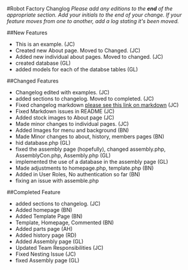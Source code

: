 #Robot Factory Changlog
_Please add any editions to the __end__ of the appropriate section. Add your initials to the end of your change._
_If your feature moves from one to another, add a log stating it's been moved._

##New Features
* This is an example. (JC)
* Created new About page. Moved to Changed. (JC)
* Added new individual about pages. Moved to changed. (JC)
* created database (GL)
* added models for each of the databse tables (GL)

##Changed Features
* Changelog edited with examples. (JC)
* added sections to changelog. Moved to completed. (JC)
* Fixed changelog markdown [please see this link on markdown](https://guides.github.com/features/mastering-markdown/) (JC)
* Fixed Markdown issues in README (JC)
* Added stock images to About page (JC)
* Made minor changes to individual pages. (JC)
* Added Images for menu and background (BN)
* Made Minor changes to about, history, members pages (BN)
* hid database.php (GL)
* fixed the assembly page (hopefully), changed assembly.php, AssemblyCon.php, Assembly.php (GL)
* implemented the use of a database in the assembly page (GL)
* Made adjustments to homepage.php, template.php (BN)
* Added in User Roles, No authentication so far (BN)
* fixing an issue with assemble.php


##Completed Feature
* added sections to changelog. (JC)
* Added homepage (BN)
* Added Template Page (BN)
* Template, Homepage, Commented (BN)
* Added parts page (AH)
* Added history page (RD)
* Added Assembly page (GL)
* Updated Team Responsibilities (JC)
* Fixed Nesting Issue (JC)
* fixed Assembly page (GL)
